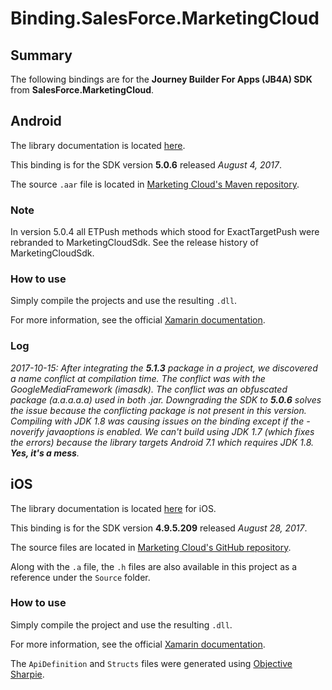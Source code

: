 ﻿# Binding.SalesForce.MarketingCloud

## Summary

The following bindings are for the **Journey Builder For Apps (JB4A) SDK** from **SalesForce.MarketingCloud**.

## Android

The library documentation is located [here](http://salesforce-marketingcloud.github.io/JB4A-SDK-Android-DocPreview/).

This binding is for the SDK version **5.0.6** released _August 4, 2017_.

The source `.aar` file is located in [Marketing Cloud's Maven repository](http://salesforce-marketingcloud.github.io/JB4A-SDK-Android/repository/com/salesforce/marketingcloud/marketingcloudsdk/).

### Note

In version 5.0.4 all ETPush methods which stood for ExactTargetPush were rebranded to MarketingCloudSdk. See the release history of MarketingCloudSdk.

### **How to use**

Simply compile the projects and use the resulting `.dll`.

For more information, see the official [Xamarin documentation](https://developer.xamarin.com/guides/android/advanced_topics/binding-a-java-library/binding-an-aar/).

### **Log**
_2017-10-15: After integrating the **5.1.3** package in a project, we discovered a name conflict at compilation time. The conflict was with the GoogleMediaFramework (imasdk). The conflict was an obfuscated package (a.a.a.a.a) used in both .jar. Downgrading the SDK to **5.0.6** solves the issue because the conflicting package is not present in this version. Compiling with JDK 1.8 was causing issues on the binding except if the -noverify javaoptions is enabled. We can't build using JDK 1.7 (which fixes the errors) because the library targets Android 7.1 which requires JDK 1.8. **Yes, it's a mess**._

## iOS

The library documentation is located [here](http://salesforce-marketingcloud.github.io/JB4A-SDK-iOS-DocPreview/) for iOS.

This binding is for the SDK version **4.9.5.209** released _August 28, 2017_.

The source files are located in [Marketing Cloud's GitHub repository](https://github.com/salesforce-marketingcloud/JB4A-SDK-iOS).

Along with the `.a` file, the `.h` files are also available in this project as a reference under the `Source` folder.

### **How to use**

Simply compile the project and use the resulting `.dll`.

For more information, see the official [Xamarin documentation](https://developer.xamarin.com/guides/ios/advanced_topics/binding_objective-c/).

The `ApiDefinition` and `Structs` files were generated using [Objective Sharpie](https://developer.xamarin.com/guides/cross-platform/macios/binding/objective-sharpie/).